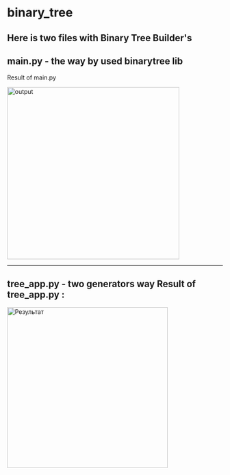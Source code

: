 # binary_tree

Here is two files with Binary Tree Builder's
--------------------------------------------
main.py - the way by used binarytree lib
--------------------------------------------
Result of main.py

<img width="402" alt="output" src="https://user-images.githubusercontent.com/18102432/163693126-188dda6f-7290-40cd-a657-5719a254f5ee.png">

---------------------------------------------
tree_app.py - two generators way
Result of tree_app.py :
---------------------------------------------

<img width="375" alt="Результат" src="https://user-images.githubusercontent.com/18102432/163693122-c5c1b035-8fed-4c84-85e1-305e1e073aa1.png">


